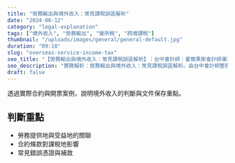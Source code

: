 ```yaml
---
title: "勞務輸出與境外收入：常見課稅誤區解析"
date: "2024-08-12"
category: "legal-explanation"
tags: ["境外收入", "勞務輸出", "營所稅", "跨境課稅"]
thumbnail: "/uploads/images/general/general-default.jpg"
duration: "09:18"
slug: "overseas-service-income-tax"
seo_title: "【勞務輸出與境外收入：常見課稅誤區解析】｜台中會計師｜霍爾果斯會計師事務所"
seo_description: "實務解析：勞務輸出與境外收入：常見課稅誤區解析。由台中會計師整理重點、清單與注意事項，提供可直接落地的做法。"
draft: false
---
```



透過實際合約與開票案例，說明境外收入的判斷與文件保存重點。

## 判斷重點

- 勞務提供地與受益地的關聯
- 合約條款對課稅地影響
- 常見錯誤憑證與補救

